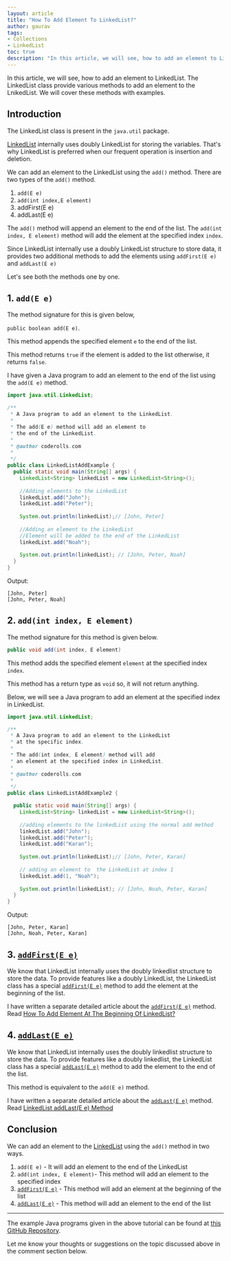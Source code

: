 ```yaml
---
layout: article
title: "How To Add Element To LinkedList?"
author: gaurav
tags: 
- Collections
- LinkedList
toc: true
description: "In this article, we will see, how to add an element to LinkedList. The LinkedList class provide various methods to add an element to the LnikedList. We will cover these methods with examples."
---
```


In this article, we will see, how to add an element to LinkedList. The LinkedList class provide various methods to add an element to the LnikedList. We will cover these methods with examples.

## Introduction

The LinkedList class is present in the `java.util` package.

[LinkedList](https:/coderolls.com/linkedlist-in-java/) internally uses doubly LinkedList for storing the variables. That's why LinkedList is preferred when our frequent operation is insertion and deletion.

We can add an element to the LinkedList using the `add()` method. There are two types of the `add()` method.

1. `add(E e)`
2. `add(int index,E element)`
2. addFirst(E e)
2. addLast(E e)

The `add()` method will append an element to the end of the list. The `add(int index, E element)`  method will add the element at the specified index `index`.

Since LinkedList internally use a doubly LinkedList structure to store data, it provides two additional methods to add the elements using `addFirst(E e)` and `addLast(E e)`

Let's see both the methods one by one.

## 1. `add(E e)`

The method signature for this is given below,

`public boolean add(E e)`.

This method appends the specified element `e` to the end of the list.

This method returns `true` if the element is added to the list otherwise, it returns `false`.

I have given a Java program to add an element to the end of the list using the `add(E e)` method.

```java
import java.util.LinkedList;

/**
 * A Java program to add an element to the LinkedList.
 * 
 * The add(E e) method will add an element to 
 * the end of the LinkedList.
 * 
 * @author coderolls.com
 *
 */
public class LinkedListAddExample {
  public static void main(String[] args) {
    LinkedList<String> linkedList = new LinkedList<String>();
    
    //Adding elements to the LinkedList
    linkedList.add("John");
    linkedList.add("Peter");
    
    System.out.println(linkedList);// [John, Peter]
    
    //Adding an element to the LinkedList
    //Element will be added to the end of the LinkedList
    linkedList.add("Noah");
    
    System.out.println(linkedList); // [John, Peter, Noah]
  }
}
```

Output:

```
[John, Peter]
[John, Peter, Noah]
```

## 2. `add(int index, E element)`

The method signature for this method is given below.

````java
public void add(int index, E element)
````

This method adds the specified element `element` at the specified index `index`.

This method has a return type as `void` so, it will not return anything.

Below, we will see a Java program to add an element at the specified index in LinkedList.

```java
import java.util.LinkedList;

/**
 * A Java program to add an element to the LinkedList
 * at the specific index.
 * 
 * The add(int index, E element) method will add 
 * an element at the specified index in LinkedList.
 * 
 * @author coderolls.com
 *
 */
public class LinkedListAddExample2 {

  public static void main(String[] args) {
    LinkedList<String> linkedList = new LinkedList<String>();
    
    //adding elements to the linkedList using the normal add method
    linkedList.add("John");
    linkedList.add("Peter");
    linkedList.add("Karan");
    
    System.out.println(linkedList);// [John, Peter, Karan]
    
    // adding an element to  the LinkedList at index 1
    linkedList.add(1, "Noah");
    
    System.out.println(linkedList); // [John, Noah, Peter, Karan]
  }
}
```

Output:

```
[John, Peter, Karan]
[John, Noah, Peter, Karan]
```



## 3. [`addFirst(E e)`](https://coderolls.com/linkedlist-addfirst-method/)

We know that LinkedList internally uses the doubly linkedlist structure to store the data. To provide features like a doubly LinkedList, the LinkedList class has a special [`addFirst(E e)`](https://coderolls.com/linkedlist-addfirst-method/) method to add the element at the beginning of the list.

I have written a separate detailed article about the [`addFirst(E e)`](https://coderolls.com/linkedlist-addfirst-method/) method. Read [How To Add Element At The Beginning Of LinkedList?](https://coderolls.com/linkedlist-addfirst-method/)

## 4. [`addLast(E e)`](https://coderolls.com/linkedlist-addlast-method/)

We know that LinkedList internally uses the doubly linkedlist structure to store the data. To provide features like a doubly linkedlist, the LinkedList class has a special [`addLast(E e)`](https://coderolls.com/linkedlist-addlast-method/) method to add the element to the end of the list.

This method is equivalent to the `add(E e)` method.

I have written a separate detailed article about the [`addLast(E e)`](https://coderolls.com/linkedlist-addlast-method/) method. Read [LinkedList addLast(E e) Method](https://coderolls.com/linkedlist-addlast-method/)

## Conclusion

We can add an element to the [LinkedList](https://coderolls.com/linkedlist-in-java/) using the `add()` method in two ways.

1. `add(E e)` - It will add an element to the end of the LinkedList
2. `add(int index, E element)`- This method will add an element to the specified index
2. [`addFirst(E e)`](https://coderolls.com/linkedlist-addfirst-method/) - This method will add an element at the beginning of the list
2. [`addLast(E e)`](https://coderolls.com/linkedlist-addlast-method/) - This method will add an element to the end of the list

---

The example Java programs given in the above tutorial can be found at [this GitHub Repository](https://github.com/coderolls/blogpost-coding-examples/tree/main/collections/LinkedList/add-element-in-linkedlist).

Let me know your thoughts or suggestions on the topic discussed above in the comment section below.
